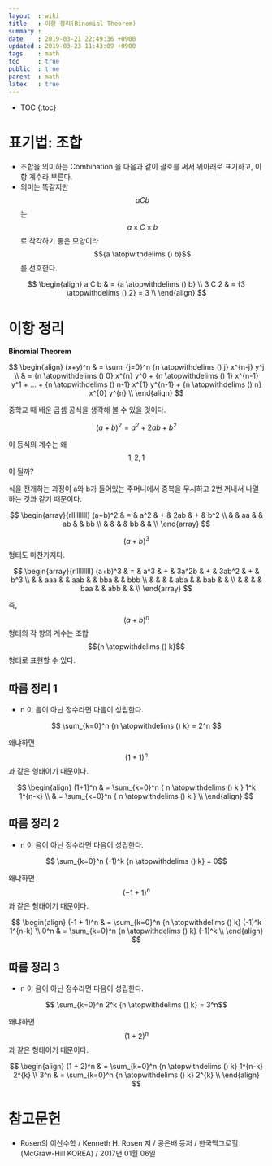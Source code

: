 ```yaml
---
layout  : wiki
title   : 이항 정리(Binomial Theorem)
summary : 
date    : 2019-03-21 22:49:36 +0900
updated : 2019-03-23 11:43:09 +0900
tags    : math
toc     : true
public  : true
parent  : math
latex   : true
---
```

* TOC
{:toc}

# 표기법: 조합

* 조합을 의미하는 Combination 을 다음과 같이 괄호를 써서 위아래로 표기하고, 이항 계수라 부른다.
* 의미는 똑같지만 $$aCb$$ 는 $$a \times C \times b$$로 착각하기 좋은 모양이라 $${a \atopwithdelims () b}$$를 선호한다.

$$
\begin{align}
a C b & = {a \atopwithdelims () b} \\
3 C 2 & = {3 \atopwithdelims () 2} = 3 \\
\end{align}
$$

# 이항 정리

**Binomial Theorem**

$$
\begin{align}
(x+y)^n & = \sum_{j=0}^n {n \atopwithdelims () j} x^{n-j} y^j \\
    & = {n \atopwithdelims () 0} x^{n} y^0 + {n \atopwithdelims () 1} x^{n-1} y^1 + ... + {n \atopwithdelims () n-1} x^{1} y^{n-1} + {n \atopwithdelims () n} x^{0} y^{n} \\
\end{align}
$$

중학교 때 배운 곱셈 공식을 생각해 볼 수 있을 것이다.

$$(a+b)^2 = a^2 + 2ab + b^2$$

이 등식의 계수는 왜 $$1, 2, 1$$ 이 될까?

식을 전개하는 과정이 a와 b가 들어있는 주머니에서 중복을 무시하고 2번 꺼내서 나열하는 것과 같기 때문이다.

$$
\begin{array}{rlllllllll}
(a+b)^2 & = & a^2 & + & 2ab & + & b^2 \\
        &   & aa  &   & ab  &   & bb  \\
        &   &     &   & bb  &   &     \\
\end{array}
$$

$$(a+b)^3$$ 형태도 마찬가지다.

$$
\begin{array}{rlllllllll}
(a+b)^3 & = & a^3 & + & 3a^2b & + & 3ab^2 & + & b^3 \\
        &   & aaa &   & aab   &   & bba   &   & bbb \\
        &   &     &   & aba   &   & bab   &   &     \\
        &   &     &   & baa   &   & abb   &   &     \\
\end{array}
$$

즉, $$ (a+b)^n $$ 형태의 각 항의 계수는 조합 $${n \atopwithdelims () k}$$ 형태로 표현할 수 있다.

## 따름 정리 1

* n 이 음이 아닌 정수라면 다음이 성립한다.

$$ \sum_{k=0}^n {n \atopwithdelims () k} = 2^n $$

왜냐하면 $$ (1+1)^n $$ 과 같은 형태이기 때문이다.

$$
\begin{align}
(1+1)^n & = \sum_{k=0}^n { n \atopwithdelims () k } 1^k 1^{n-k} \\
    & = \sum_{k=0}^n { n \atopwithdelims () k } \\
\end{align}
$$

## 따름 정리 2

* n 이 음이 아닌 정수라면 다음이 성립한다.

$$ \sum_{k=0}^n (-1)^k {n \atopwithdelims () k} = 0$$

왜냐하면 $$ (-1 + 1)^n $$ 과 같은 형태이기 때문이다.

$$
\begin{align}
(-1 + 1)^n & = \sum_{k=0}^n {n \atopwithdelims () k} (-1)^k 1^{n-k} \\
0^n     & = \sum_{k=0}^n {n \atopwithdelims () k} (-1)^k \\
\end{align}
$$

## 따름 정리 3

* n 이 음이 아닌 정수라면 다음이 성립한다.

$$ \sum_{k=0}^n 2^k {n \atopwithdelims () k} = 3^n$$

왜냐하면 $$ (1 + 2)^n $$ 과 같은 형태이기 때문이다.

$$
\begin{align}
(1 + 2)^n & = \sum_{k=0}^n {n \atopwithdelims () k} 1^{n-k} 2^{k} \\
3^n     & = \sum_{k=0}^n {n \atopwithdelims () k} 2^{k} \\
\end{align}
$$


# 참고문헌

* Rosen의 이산수학 / Kenneth H. Rosen 저 / 공은배 등저 / 한국맥그로힐(McGraw-Hill KOREA) / 2017년 01월 06일

